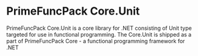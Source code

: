 # PrimeFuncPack Core.Unit

PrimeFuncPack Core.Unit is a core library for .NET consisting of Unit type targeted for use in functional programming.
The Core.Unit is shipped as a part of PrimeFuncPack Core - a functional programming framework for .NET
